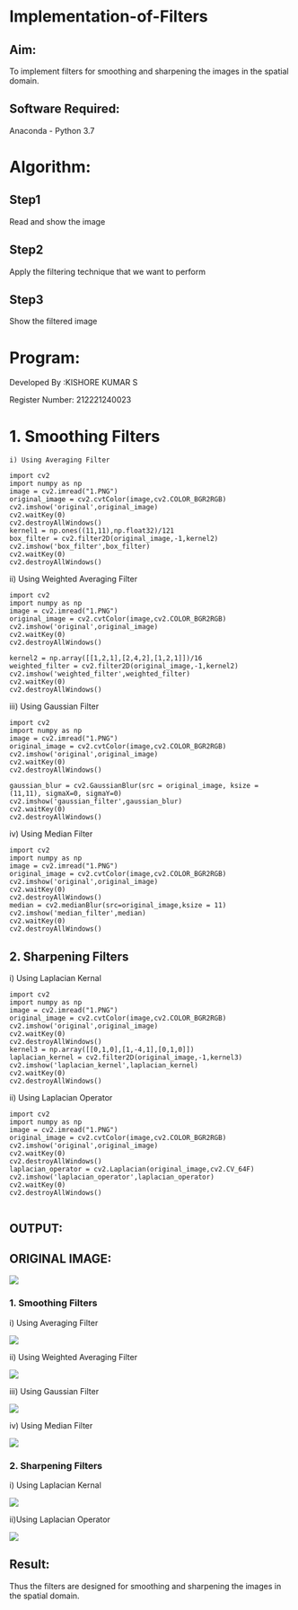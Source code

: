 # Implementation-of-Filters
## Aim:
To implement filters for smoothing and sharpening the images in the spatial domain.

## Software Required:
Anaconda - Python 3.7

# Algorithm:
## Step1
Read and show the image

## Step2
Apply the filtering technique that we want to perform

## Step3
Show the filtered image

# Program:

 Developed By   :KISHORE KUMAR S

 Register Number: 212221240023


# 1. Smoothing Filters
```
i) Using Averaging Filter

import cv2
import numpy as np
image = cv2.imread("1.PNG")
original_image = cv2.cvtColor(image,cv2.COLOR_BGR2RGB)
cv2.imshow('original',original_image)
cv2.waitKey(0)
cv2.destroyAllWindows()
kernel1 = np.ones((11,11),np.float32)/121
box_filter = cv2.filter2D(original_image,-1,kernel2)
cv2.imshow('box_filter',box_filter)
cv2.waitKey(0)
cv2.destroyAllWindows()
```


ii) Using Weighted Averaging Filter
```
import cv2
import numpy as np
image = cv2.imread("1.PNG")
original_image = cv2.cvtColor(image,cv2.COLOR_BGR2RGB)
cv2.imshow('original',original_image)
cv2.waitKey(0)
cv2.destroyAllWindows()

kernel2 = np.array([[1,2,1],[2,4,2],[1,2,1]])/16
weighted_filter = cv2.filter2D(original_image,-1,kernel2)
cv2.imshow('weighted_filter',weighted_filter)
cv2.waitKey(0)
cv2.destroyAllWindows()

```







iii) Using Gaussian Filter
```
import cv2
import numpy as np
image = cv2.imread("1.PNG")
original_image = cv2.cvtColor(image,cv2.COLOR_BGR2RGB)
cv2.imshow('original',original_image)
cv2.waitKey(0)
cv2.destroyAllWindows()

gaussian_blur = cv2.GaussianBlur(src = original_image, ksize = (11,11), sigmaX=0, sigmaY=0) 
cv2.imshow('gaussian_filter',gaussian_blur)
cv2.waitKey(0)
cv2.destroyAllWindows()

```


iv) Using Median Filter
```
import cv2
import numpy as np
image = cv2.imread("1.PNG")
original_image = cv2.cvtColor(image,cv2.COLOR_BGR2RGB)
cv2.imshow('original',original_image)
cv2.waitKey(0)
cv2.destroyAllWindows()
median = cv2.medianBlur(src=original_image,ksize = 11)
cv2.imshow('median_filter',median)
cv2.waitKey(0)
cv2.destroyAllWindows()

```

## 2. Sharpening Filters
i) Using Laplacian Kernal
```
import cv2
import numpy as np
image = cv2.imread("1.PNG")
original_image = cv2.cvtColor(image,cv2.COLOR_BGR2RGB)
cv2.imshow('original',original_image)
cv2.waitKey(0)
cv2.destroyAllWindows()
kernel3 = np.array([[0,1,0],[1,-4,1],[0,1,0]]) 
laplacian_kernel = cv2.filter2D(original_image,-1,kernel3)
cv2.imshow('laplacian_kernel',laplacian_kernel)
cv2.waitKey(0)
cv2.destroyAllWindows()

```



ii) Using Laplacian Operator
```
import cv2
import numpy as np
image = cv2.imread("1.PNG")
original_image = cv2.cvtColor(image,cv2.COLOR_BGR2RGB)
cv2.imshow('original',original_image)
cv2.waitKey(0)
cv2.destroyAllWindows()
laplacian_operator = cv2.Laplacian(original_image,cv2.CV_64F)
cv2.imshow('laplacian_operator',laplacian_operator)
cv2.waitKey(0)
cv2.destroyAllWindows()


```

## OUTPUT:

## ORIGINAL IMAGE:

![](orginal.png)

### 1. Smoothing Filters

i) Using Averaging Filter

![](https://github.com/Kishore00007/Implementation-of-Filters/blob/main/boxx.png)

ii) Using Weighted Averaging Filter

![](weighted.png)

iii) Using Gaussian Filter

![](https://github.com/Kishore00007/Implementation-of-Filters/blob/main/gaussian.png)

iv) Using Median Filter

![](med.png)

### 2. Sharpening Filters

i) Using Laplacian Kernal

![](https://github.com/Kishore00007/Implementation-of-Filters/blob/main/kernel.png)

ii)Using Laplacian Operator

![](operation.png)

## Result:
Thus the filters are designed for smoothing and sharpening the images in the spatial domain.
